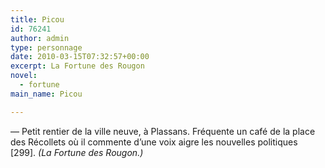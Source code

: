 ```yaml
---
title: Picou
id: 76241
author: admin
type: personnage
date: 2010-03-15T07:32:57+00:00
excerpt: La Fortune des Rougon
novel:
  - fortune
main_name: Picou

---
```

— Petit rentier de la ville neuve, à Plassans. Fréquente un café de la place des Récollets où il commente d&rsquo;une voix aigre les nouvelles politiques [299]. _(La Fortune des Rougon.)_